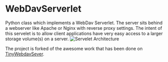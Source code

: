 WebDavServerlet
==========
Python class which implements a WebDav Serverlet. The server sits behind a webserver like Apache or Nginx with reverse proxy settings.
The intent of this servelet is to allow client applications have very easy access to a larger storage volume(s) on a server. 
![Servelet Architecture](https://github.com/neosinha/WebdavServlet/blob/gh-pages/WebdavServelet.001.jpeg)


The project is forked of the awesome work that has been done on [TinyWebdavSever](https://github.com/wolf71/TinyWebDav). 





